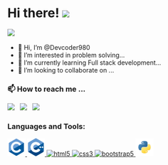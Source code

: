  # Hi there! <img src="https://github.com/TheDudeThatCode/TheDudeThatCode/blob/master/Assets/Hi.gif" width="35" />
![](https://camo.githubusercontent.com/992babdffd8c74a1502de375fbdf7e4d54773242/68747470733a2f2f6d656469612e67697068792e636f6d2f6d656469612f53576f536b4e36447854737a71494b4571762f67697068792e676966)
- 👋 Hi, I’m @Devcoder980
- 👀 I’m interested in problem solving...
- 🌱 I’m currently learning Full stack development...
- 💞️ I’m looking to collaborate on ...

### 📫 How to reach me ...
[<img src="https://github.com/sciencepal/sciencepal/blob/master/assets/discord-round.svg" width="3.5%"/>](https://discord.com/channels/@prabhudev#6694)  &nbsp; [<img src="https://img.icons8.com/color/48/000000/twitter.png" width="3.5%"/>](https://twitter.com/BindPrabhudevJK)  &nbsp; [<img src="https://img.icons8.com/color/48/000000/linkedin.png" width="3.5%"/>](https://www.linkedin.com/in/prabhudev-bind-773000250/) 
<!---
Devcoder980/Devcoder980 is a ✨ special ✨ repository because its `README.md` (this file) appears on your GitHub profile.
You can click the Preview link to take a look at your changes.
--->

<h3>Languages and Tools:</h3>
    <p>
        <a href="https://www.cprogramming.com/" target="_blank" rel="noreferrer">
            <img src="https://raw.githubusercontent.com/devicons/devicon/master/icons/c/c-original.svg" alt="c"
                width="40" height="40" />
        </a>
        <a href="https://www.w3schools.com/cpp/" target="_blank" rel="noreferrer">
            <img src="https://raw.githubusercontent.com/devicons/devicon/master/icons/cplusplus/cplusplus-original.svg"
                alt="cplusplus" width="40" height="40" />
        </a>
        <a href="https://www.w3schools.com/java/" target="_blank" rel="noreferrer">
            <img src="https://logos-download.com/wp-content/uploads/2017/07/HTML5_badge.png" alt="html5" width="40"
                height="40" />
        </a>
        <a href="https://www.w3schools.com/html5/" target="_blank" rel="noreferrer">
            <img src="https://joshua-d-miller.com/assets/img/CSS.png" alt="css3" width="40" height="40" />
        </a>
         <a href="https://www.w3schools.com/bootstrap5/" target="_blank" rel="noreferrer">
            <img src="https://seeklogo.com/images/B/bootstrap-5-logo-85A1F11F4F-seeklogo.com.png" alt="bootstrap5"
                width="40" height="40" />
    </a>
  <code><img height="40" src="https://raw.githubusercontent.com/github/explore/80688e429a7d4ef2fca1e82350fe8e3517d3494d/topics/python/python.png"></code>


